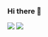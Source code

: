### Hi there 👋

<img class="fit-picture" src="https://github-readme-stats.vercel.app/api?username=BricksAndPieces&show_icons=true&theme=radical">
<img class="fit-picture" src="https://github-readme-stats.vercel.app/api/top-langs/?username=BricksAndPieces&layout=compact">

<!--
**BricksAndPieces/BricksAndPieces** is a ✨ _special_ ✨ repository because its `README.md` (this file) appears on your GitHub profile.

Here are some ideas to get you started:

- 🔭 I’m currently working on ...
- 🌱 I’m currently learning ...
- 👯 I’m looking to collaborate on ...
- 🤔 I’m looking for help with ...
- 💬 Ask me about ...
- 📫 How to reach me: ...
- 😄 Pronouns: ...
- ⚡ Fun fact: ...
-->
